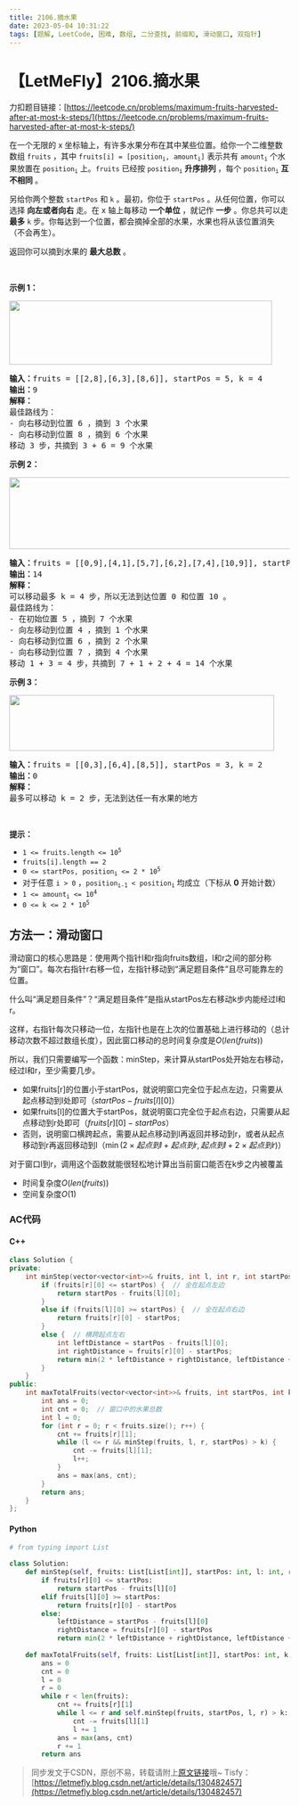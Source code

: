```yaml
---
title: 2106.摘水果
date: 2023-05-04 10:31:22
tags: [题解, LeetCode, 困难, 数组, 二分查找, 前缀和, 滑动窗口, 双指针]
---
```


# 【LetMeFly】2106.摘水果

力扣题目链接：[https://leetcode.cn/problems/maximum-fruits-harvested-after-at-most-k-steps/](https://leetcode.cn/problems/maximum-fruits-harvested-after-at-most-k-steps/)

<p>在一个无限的 x 坐标轴上，有许多水果分布在其中某些位置。给你一个二维整数数组 <code>fruits</code> ，其中 <code>fruits[i] = [position<sub>i</sub>, amount<sub>i</sub>]</code> 表示共有 <code>amount<sub>i</sub></code> 个水果放置在 <code>position<sub>i</sub></code> 上。<code>fruits</code> 已经按 <code>position<sub>i</sub></code> <strong>升序排列</strong> ，每个 <code>position<sub>i</sub></code> <strong>互不相同</strong> 。</p>

<p>另给你两个整数 <code>startPos</code> 和 <code>k</code> 。最初，你位于 <code>startPos</code> 。从任何位置，你可以选择 <strong>向左或者向右</strong> 走。在 x 轴上每移动 <strong>一个单位</strong> ，就记作 <strong>一步</strong> 。你总共可以走 <strong>最多</strong> <code>k</code> 步。你每达到一个位置，都会摘掉全部的水果，水果也将从该位置消失（不会再生）。</p>

<p>返回你可以摘到水果的 <strong>最大总数</strong> 。</p>

<p>&nbsp;</p>

<p><strong>示例 1：</strong></p>
<img alt="" src="https://assets.leetcode.com/uploads/2021/11/21/1.png" style="width: 472px; height: 115px;">
<pre><strong>输入：</strong>fruits = [[2,8],[6,3],[8,6]], startPos = 5, k = 4
<strong>输出：</strong>9
<strong>解释：</strong>
最佳路线为：
- 向右移动到位置 6 ，摘到 3 个水果
- 向右移动到位置 8 ，摘到 6 个水果
移动 3 步，共摘到 3 + 6 = 9 个水果
</pre>

<p><strong>示例 2：</strong></p>
<img alt="" src="https://assets.leetcode.com/uploads/2021/11/21/2.png" style="width: 512px; height: 129px;">
<pre><strong>输入：</strong>fruits = [[0,9],[4,1],[5,7],[6,2],[7,4],[10,9]], startPos = 5, k = 4
<strong>输出：</strong>14
<strong>解释：</strong>
可以移动最多 k = 4 步，所以无法到达位置 0 和位置 10 。
最佳路线为：
- 在初始位置 5 ，摘到 7 个水果
- 向左移动到位置 4 ，摘到 1 个水果
- 向右移动到位置 6 ，摘到 2 个水果
- 向右移动到位置 7 ，摘到 4 个水果
移动 1 + 3 = 4 步，共摘到 7 + 1 + 2 + 4 = 14 个水果
</pre>

<p><strong>示例 3：</strong></p>
<img alt="" src="https://assets.leetcode.com/uploads/2021/11/21/3.png" style="width: 476px; height: 100px;">
<pre><strong>输入：</strong>fruits = [[0,3],[6,4],[8,5]], startPos = 3, k = 2
<strong>输出：</strong>0
<strong>解释：</strong>
最多可以移动 k = 2 步，无法到达任一有水果的地方
</pre>

<p>&nbsp;</p>

<p><strong>提示：</strong></p>

<ul>
	<li><code>1 &lt;= fruits.length &lt;= 10<sup>5</sup></code></li>
	<li><code>fruits[i].length == 2</code></li>
	<li><code>0 &lt;= startPos, position<sub>i</sub> &lt;= 2 * 10<sup>5</sup></code></li>
	<li>对于任意 <code>i &gt; 0</code> ，<code>position<sub>i-1</sub> &lt; position<sub>i</sub></code> 均成立（下标从 <strong>0</strong> 开始计数）</li>
	<li><code>1 &lt;= amount<sub>i</sub> &lt;= 10<sup>4</sup></code></li>
	<li><code>0 &lt;= k &lt;= 2 * 10<sup>5</sup></code></li>
</ul>


    
## 方法一：滑动窗口

滑动窗口的核心思路是：使用两个指针l和r指向fruits数组，l和r之间的部分称为“窗口”。每次右指针r右移一位，左指针移动到“满足题目条件”且尽可能靠左的位置。

什么叫“满足题目条件”？“满足题目条件”是指从startPos左右移动k步内能经过l和r。

这样，右指针每次只移动一位，左指针也是在上次的位置基础上进行移动的（总计移动次数不超过数组长度），因此窗口移动的总时间复杂度是$O(len(fruits))$

所以，我们只需要编写一个函数：minStep，来计算从startPos处开始左右移动，经过l和r，至少需要几步。

+ 如果fruits[r]的位置小于startPos，就说明窗口完全位于起点左边，只需要从起点移动到l处即可（$startPos - fruits[l][0]$）
+ 如果fruits[l]的位置大于startPos，就说明窗口完全位于起点右边，只需要从起点移动到r处即可（$fruits[r][0] - startPos$）
+ 否则，说明窗口横跨起点，需要从起点移动到l再返回并移动到r，或者从起点移动到r再返回移动到l（$\min(2\times 起点到l + 起点到r, 起点到l + 2\times 起点到r)$）

对于窗口l到r，调用这个函数就能很轻松地计算出当前窗口能否在k步之内被覆盖

+ 时间复杂度$O(len(fruits))$
+ 空间复杂度$O(1)$

### AC代码

#### C++

```cpp
class Solution {
private:
    int minStep(vector<vector<int>>& fruits, int l, int r, int startPos) {
        if (fruits[r][0] <= startPos) {  // 全在起点左边
            return startPos - fruits[l][0];
        }
        else if (fruits[l][0] >= startPos) {  // 全在起点右边
            return fruits[r][0] - startPos;
        }
        else {  // 横跨起点左右
            int leftDistance = startPos - fruits[l][0];
            int rightDistance = fruits[r][0] - startPos;
            return min(2 * leftDistance + rightDistance, leftDistance + 2 * rightDistance);
        }
    }
public:
    int maxTotalFruits(vector<vector<int>>& fruits, int startPos, int k) {
        int ans = 0;
        int cnt = 0;  // 窗口中的水果总数
        int l = 0;
        for (int r = 0; r < fruits.size(); r++) {
            cnt += fruits[r][1];
            while (l <= r && minStep(fruits, l, r, startPos) > k) {
                cnt -= fruits[l][1];
                l++;
            }
            ans = max(ans, cnt);
        }
        return ans;
    }
};
```

#### Python

```python
# from typing import List

class Solution:
    def minStep(self, fruits: List[List[int]], startPos: int, l: int, r: int) -> int:
        if fruits[r][0] <= startPos:
            return startPos - fruits[l][0]
        elif fruits[l][0] >= startPos:
            return fruits[r][0] - startPos
        else:
            leftDistance = startPos - fruits[l][0]
            rightDistance = fruits[r][0] - startPos
            return min(2 * leftDistance + rightDistance, leftDistance + 2 * rightDistance)
    
    def maxTotalFruits(self, fruits: List[List[int]], startPos: int, k: int) -> int:
        ans = 0
        cnt = 0
        l = 0
        r = 0
        while r < len(fruits):
            cnt += fruits[r][1]
            while l <= r and self.minStep(fruits, startPos, l, r) > k:
                cnt -= fruits[l][1]
                l += 1
            ans = max(ans, cnt)
            r += 1
        return ans
```

> 同步发文于CSDN，原创不易，转载请附上[原文链接](https://blog.letmefly.xyz/2023/05/04/LeetCode%202106.%E6%91%98%E6%B0%B4%E6%9E%9C/)哦~
> Tisfy：[https://letmefly.blog.csdn.net/article/details/130482457](https://letmefly.blog.csdn.net/article/details/130482457)
